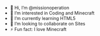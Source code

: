 - 👋 Hi, I’m @missionoperation
- 👀 I’m interested in Coding and Minecraft
- 🌱 I’m currently learning HTML5
- 💞️ I’m looking to collaborate on Sites
- ⚡ Fun fact: I love Minecraft

<!---
missionoperation/missionoperation is a ✨ special ✨ repository because its `README.md` (this file) appears on your GitHub profile.
You can click the Preview link to take a look at your changes.
--->
